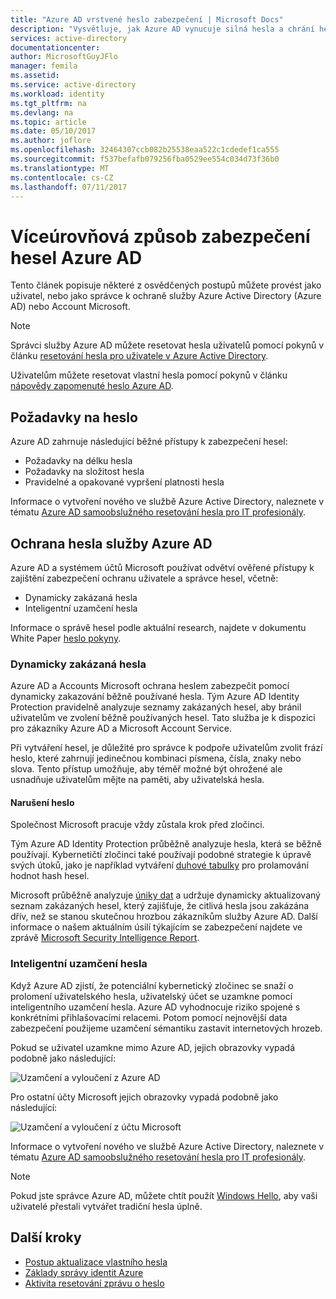 ```yaml
---
title: "Azure AD vrstvené heslo zabezpečení | Microsoft Docs"
description: "Vysvětluje, jak Azure AD vynucuje silná hesla a chrání hesla uživatelů z zločinci,"
services: active-directory
documentationcenter: 
author: MicrosoftGuyJFlo
manager: femila
ms.assetid: 
ms.service: active-directory
ms.workload: identity
ms.tgt_pltfrm: na
ms.devlang: na
ms.topic: article
ms.date: 05/10/2017
ms.author: joflore
ms.openlocfilehash: 32464307ccb082b25538eaa522c1cdedef1ca555
ms.sourcegitcommit: f537befafb079256fba0529ee554c034d73f36b0
ms.translationtype: MT
ms.contentlocale: cs-CZ
ms.lasthandoff: 07/11/2017
---
```

# <a name="a-multi-tiered-approach-to-azure-ad-password-security"></a>Víceúrovňová způsob zabezpečení hesel Azure AD

Tento článek popisuje některé z osvědčených postupů můžete provést jako uživatel, nebo jako správce k ochraně služby Azure Active Directory (Azure AD) nebo Account Microsoft.

 > [!NOTE]
 > Správci služby Azure AD můžete resetovat hesla uživatelů pomocí pokynů v článku [resetování hesla pro uživatele v Azure Active Directory](active-directory-users-reset-password-azure-portal.md).
 >
 > Uživatelům můžete resetovat vlastní hesla pomocí pokynů v článku [nápovědy zapomenuté heslo Azure AD](active-directory-passwords-update-your-own-password.md).
 >

## <a name="password-requirements"></a>Požadavky na heslo

Azure AD zahrnuje následující běžné přístupy k zabezpečení hesel:

* Požadavky na délku hesla
* Požadavky na složitost hesla
* Pravidelné a opakované vypršení platnosti hesla

Informace o vytvoření nového ve službě Azure Active Directory, naleznete v tématu [Azure AD samoobslužného resetování hesla pro IT profesionály](active-directory-passwords.md).

## <a name="azure-ad-password-protections"></a>Ochrana hesla služby Azure AD

Azure AD a systémem účtů Microsoft používat odvětví ověřené přístupy k zajištění zabezpečení ochranu uživatele a správce hesel, včetně:

* Dynamicky zakázaná hesla
* Inteligentní uzamčení hesla

Informace o správě hesel podle aktuální research, najdete v dokumentu White Paper [heslo pokyny](http://aka.ms/passwordguidance).

### <a name="dynamically-banned-passwords"></a>Dynamicky zakázaná hesla

Azure AD a Accounts Microsoft ochrana heslem zabezpečit pomocí dynamicky zakazování běžně používané hesla. Tým Azure AD Identity Protection pravidelně analyzuje seznamy zakázaných hesel, aby bránil uživatelům ve zvolení běžně používaných hesel. Tato služba je k dispozici pro zákazníky Azure AD a Microsoft Account Service.

Při vytváření hesel, je důležité pro správce k podpoře uživatelům zvolit frází heslo, které zahrnují jedinečnou kombinaci písmena, čísla, znaky nebo slova. Tento přístup umožňuje, aby téměř možné být ohrožené ale usnadňuje uživatelům mějte na paměti, aby uživatelská hesla.

#### <a name="password-breaches"></a>Narušení heslo

Společnost Microsoft pracuje vždy zůstala krok před zločinci.

Tým Azure AD Identity Protection průběžně analyzuje hesla, která se běžně používají. Kybernetičtí zločinci také používají podobné strategie k úpravě svých útoků, jako je například vytváření [duhové tabulky](https://en.wikipedia.org/wiki/Rainbow_table) pro prolamování hodnot hash hesel.

Microsoft průběžně analyzuje [úniky dat](https://www.privacyrights.org/data-breaches) a udržuje dynamicky aktualizovaný seznam zakázaných hesel, který zajišťuje, že citlivá hesla jsou zakázána dřív, než se stanou skutečnou hrozbou zákazníkům služby Azure AD. Další informace o našem aktuálním úsilí týkajícím se zabezpečení najdete ve zprávě [Microsoft Security Intelligence Report](https://www.microsoft.com/security/sir/default.aspx).

### <a name="smart-password-lockout"></a>Inteligentní uzamčení hesla

Když Azure AD zjistí, že potenciální kybernetický zločinec se snaží o prolomení uživatelského hesla, uživatelský účet se uzamkne pomocí inteligentního uzamčení hesla. Azure AD vyhodnocuje riziko spojené s konkrétními přihlašovacími relacemi. Potom pomocí nejnovější data zabezpečení použijeme uzamčení sémantiku zastavit internetových hrozeb.

Pokud se uživatel uzamkne mimo Azure AD, jejich obrazovky vypadá podobně jako následující:

  ![Uzamčení a vyloučení z Azure AD](./media/active-directory-secure-passwords/locked-out-azuread.png)

Pro ostatní účty Microsoft jejich obrazovky vypadá podobně jako následující:

  ![Uzamčení a vyloučení z účtu Microsoft](./media/active-directory-secure-passwords/locked-out-ms-accounts.png)

Informace o vytvoření nového ve službě Azure Active Directory, naleznete v tématu [Azure AD samoobslužného resetování hesla pro IT profesionály](active-directory-passwords.md).

  >[!NOTE]
  >Pokud jste správce Azure AD, můžete chtít použít [Windows Hello](https://www.microsoft.com/windows/windows-hello), aby vaši uživatelé přestali vytvářet tradiční hesla úplně.
  >

## <a name="next-steps"></a>Další kroky

* [Postup aktualizace vlastního hesla](active-directory-passwords-update-your-own-password.md)
* [Základy správy identit Azure](fundamentals-identity.md)
* [Aktivita resetování zprávu o heslo](active-directory-passwords-reporting.md)


